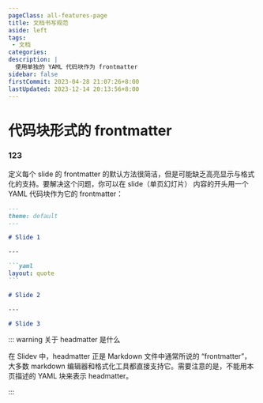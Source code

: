 ```yaml
---
pageClass: all-features-page
title: 文档书写规范
aside: left
tags: 
 - 文档
categories:
description: |
  使用单独的 YAML 代码块作为 frontmatter
sidebar: false
firstCommit: 2023-04-28 21:07:26+8:00
lastUpdated: 2023-12-14 20:13:56+8:00
---
```


# 代码块形式的 frontmatter


### 123


定义每个 slide 的 frontmatter 的默认方法很简洁，但是可能缺乏高亮显示与格式化的支持。要解决这个问题，你可以在 slide（单页幻灯片） 内容的开头用一个 YAML 代码块作为它的 frontmatter：

````md
---
theme: default
---

# Slide 1

---

```yaml
layout: quote
```

# Slide 2

---

# Slide 3
````

::: warning 关于 headmatter 是什么

在 Slidev 中，headmatter 正是 Markdown 文件中通常所说的 “frontmatter”，大多数 markdown 编辑器和格式化工具都直接支持它。需要注意的是，不能用本页描述的 YAML 块来表示 headmatter。

:::
